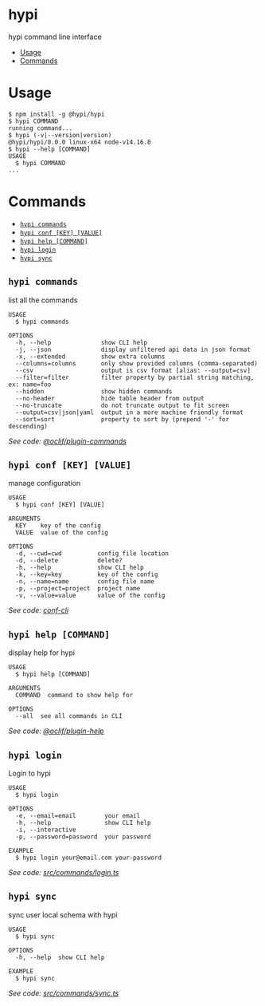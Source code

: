hypi
====

hypi command line interface

<!-- toc -->
* [Usage](#usage)
* [Commands](#commands)
<!-- tocstop -->
# Usage
<!-- usage -->
```sh-session
$ npm install -g @hypi/hypi
$ hypi COMMAND
running command...
$ hypi (-v|--version|version)
@hypi/hypi/0.0.0 linux-x64 node-v14.16.0
$ hypi --help [COMMAND]
USAGE
  $ hypi COMMAND
...
```
<!-- usagestop -->
# Commands
<!-- commands -->
* [`hypi commands`](#hypi-commands)
* [`hypi conf [KEY] [VALUE]`](#hypi-conf-key-value)
* [`hypi help [COMMAND]`](#hypi-help-command)
* [`hypi login`](#hypi-login)
* [`hypi sync`](#hypi-sync)

## `hypi commands`

list all the commands

```
USAGE
  $ hypi commands

OPTIONS
  -h, --help              show CLI help
  -j, --json              display unfiltered api data in json format
  -x, --extended          show extra columns
  --columns=columns       only show provided columns (comma-separated)
  --csv                   output is csv format [alias: --output=csv]
  --filter=filter         filter property by partial string matching, ex: name=foo
  --hidden                show hidden commands
  --no-header             hide table header from output
  --no-truncate           do not truncate output to fit screen
  --output=csv|json|yaml  output in a more machine friendly format
  --sort=sort             property to sort by (prepend '-' for descending)
```

_See code: [@oclif/plugin-commands](https://github.com/oclif/plugin-commands/blob/v1.3.0/src/commands/commands.ts)_

## `hypi conf [KEY] [VALUE]`

manage configuration

```
USAGE
  $ hypi conf [KEY] [VALUE]

ARGUMENTS
  KEY    key of the config
  VALUE  value of the config

OPTIONS
  -d, --cwd=cwd          config file location
  -d, --delete           delete?
  -h, --help             show CLI help
  -k, --key=key          key of the config
  -n, --name=name        config file name
  -p, --project=project  project name
  -v, --value=value      value of the config
```

_See code: [conf-cli](https://github.com/natzcam/conf-cli/blob/v0.1.9/src/commands/conf.ts)_

## `hypi help [COMMAND]`

display help for hypi

```
USAGE
  $ hypi help [COMMAND]

ARGUMENTS
  COMMAND  command to show help for

OPTIONS
  --all  see all commands in CLI
```

_See code: [@oclif/plugin-help](https://github.com/oclif/plugin-help/blob/v3.2.2/src/commands/help.ts)_

## `hypi login`

Login to hypi

```
USAGE
  $ hypi login

OPTIONS
  -e, --email=email        your email
  -h, --help               show CLI help
  -i, --interactive
  -p, --password=password  your password

EXAMPLE
  $ hypi login your@email.com your-password
```

_See code: [src/commands/login.ts](https://github.com/engeman2008/hypi/blob/v0.0.0/src/commands/login.ts)_

## `hypi sync`

sync user local schema with hypi

```
USAGE
  $ hypi sync

OPTIONS
  -h, --help  show CLI help

EXAMPLE
  $ hypi sync
```

_See code: [src/commands/sync.ts](https://github.com/engeman2008/hypi/blob/v0.0.0/src/commands/sync.ts)_
<!-- commandsstop -->
